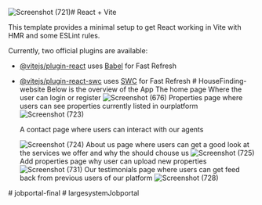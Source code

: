 ![Screenshot (721)](https://github.com/user-attachments/assets/bdf254e9-73b1-4c98-91a4-45e5c11d005c)# React + Vite

This template provides a minimal setup to get React working in Vite with HMR and some ESLint rules.

Currently, two official plugins are available:

- [@vitejs/plugin-react](https://github.com/vitejs/vite-plugin-react/blob/main/packages/plugin-react/README.md) uses [Babel](https://babeljs.io/) for Fast Refresh
- [@vitejs/plugin-react-swc](https://github.com/vitejs/vite-plugin-react-swc) uses [SWC](https://swc.rs/) for Fast Refresh
#   H o u s e F i n d i n g - w e b s i t e 
Below is the overview of the App The home page Where the user can login or register 
  ![Screenshot (676)](https://github.com/user-attachments/assets/1fa5ed79-93e4-4367-b8fb-6fca1bf96141)
  Properties page where users can see properties currently listed in ourplatform 
  ![Screenshot (723)](https://github.com/user-attachments/assets/cae7c9f4-e98b-4637-bbcc-4b738308a21b)

  A contact page where users can interact with our agents

  ![Screenshot (724)](https://github.com/user-attachments/assets/ae6e2999-ab41-4082-a874-574330eb382e)
  About us page where users can get a good look at the services we offer and why the should chouse us
![Screenshot (725)](https://github.com/user-attachments/assets/6a79bcb8-a5cc-4023-a299-14c94eceb767)
Add properties page why user can upload new properties
![Screenshot (731)](https://github.com/user-attachments/assets/1d2fdb73-6cce-4999-a827-a77478216883)
Our testimonials page where users can get feed back from previous users of our platform
![Screenshot (728)](https://github.com/user-attachments/assets/df2213d7-0b4f-4fb2-ac47-73d854a4d6c2)




  
 
 
#   j o b p o r t a l - f i n a l  
 #   l a r g e s y s t e m J o b p o r t a l  
 